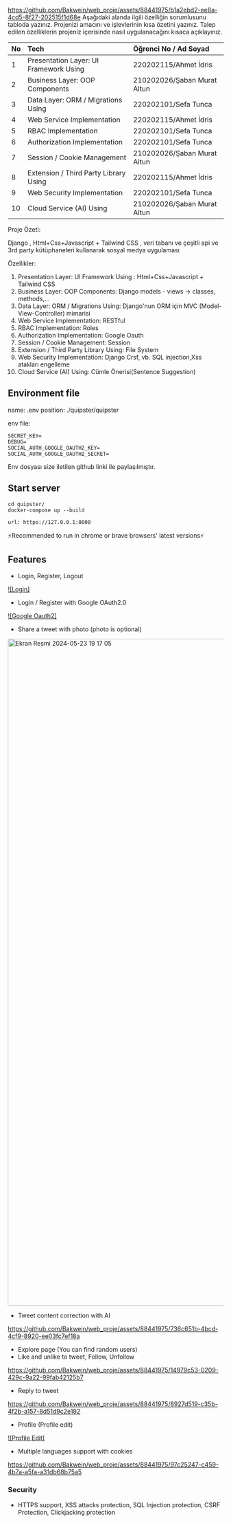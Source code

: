 
https://github.com/Bakwein/web_proje/assets/88441975/b1a2ebd2-ee8a-4cd5-8f27-202515f1d68e
Aşağıdaki alanda ilgili özelliğin sorumlusunu tabloda yazınız.  Projenizi amacını ve işlevlerinin kısa özetini yazınız. Talep edilen özelliklerin projeniz içerisinde nasıl uygulanacağını kısaca açıklayınız.

|No|Tech|Öğrenci No / Ad  Soyad|
| :- | :- | :- |
|1|Presentation Layer: UI Framework Using |220202115/Ahmet İdris|
|2|Business Layer: OOP Components|210202026/Şaban Murat Altun|
|3|Data Layer: ORM / Migrations Using|220202101/Sefa Tunca|
|4|Web Service Implementation|220202115/Ahmet İdris|
|5|RBAC Implementation|220202101/Sefa Tunca|
|6|Authorization Implementation|220202101/Sefa Tunca|
|7|Session / Cookie Management|210202026/Şaban Murat Altun|
|8|Extension / Third Party Library Using|220202115/Ahmet İdris|
|9|Web Security Implementation|220202101/Sefa Tunca|
|10|Cloud Service (AI) Using|210202026/Şaban Murat Altun|



Proje Özeti: 

Django , Html+Css+Javascript + Tailwind CSS , veri tabanı ve çeşitli api ve 3rd party kütüphaneleri kullanarak sosyal medya uygulaması


Özellikler:

1. Presentation Layer: UI Framework Using : Html+Css+Javascript + Tailwind CSS
1. Business Layer: OOP Components: Django models - views -> classes, methods,…
1. Data Layer: ORM / Migrations Using: Django'nun ORM için MVC (Model-View-Controller) mimarisi
1. Web Service Implementation: RESTful
1. RBAC Implementation: Roles
1. Authorization Implementation: Google Oauth
1. Session / Cookie Management: Session
1. Extension / Third Party Library Using: File System
1. Web Security Implementation: Django Crsf, vb. SQL injection,Xss atakları engelleme
1. Cloud Service (AI) Using: Cümle Önerisi(Sentence Suggestion)

## Environment file

name: .env
position: ./quipster/quipster

env file:
```
SECRET_KEY=
DEBUG=
SOCIAL_AUTH_GOOGLE_OAUTH2_KEY=
SOCIAL_AUTH_GOOGLE_OAUTH2_SECRET=
```

Env dosyası size iletilen github linki ile paylaşılmıştır.

## Start server

```
cd quipster/
docker-compose up --build

url: https://127.0.0.1:8000
```

⚡Recommended to run in chrome or brave browsers' latest versions⚡

## Features

* Login, Register, Logout

[![Login]](https://github.com/Bakwein/web_proje/assets/88441975/69abc950-a5c3-400d-8eb2-3bc50703ad67)


* Login / Register with Google OAuth2.0

[![Google Oauth2]](https://github.com/Bakwein/web_proje/assets/88441975/5729914c-ca9b-4cd2-9490-39e5fedb4c3e)


* Share a tweet with photo (photo is optional)
<img width="1552" alt="Ekran Resmi 2024-05-23 19 17 05" src="https://github.com/Bakwein/web_proje/assets/88441975/91ca8d91-d1dd-4e40-86ef-88beaeb1a1e6">


* Tweet content correction with AI

https://github.com/Bakwein/web_proje/assets/88441975/736c651b-4bcd-4cf9-8920-ee03fc7ef18a

* Explore page (You can find random users)
* Like and unlike to tweet, Follow, Unfollow

https://github.com/Bakwein/web_proje/assets/88441975/14979c53-0209-429c-9a22-99fab42125b7


* Reply to tweet


https://github.com/Bakwein/web_proje/assets/88441975/8927d519-c35b-4f2b-a157-8d51d9c2e192



* Profile (Profile edit)
  
[![Profile Edit]](https://github.com/Bakwein/web_proje/assets/88441975/d2c9f176-eb2f-48c9-bac4-eb7e3ee9d702)


* Multiple languages support with cookies



https://github.com/Bakwein/web_proje/assets/88441975/97c25247-c459-4b7a-a5fa-a31db68b75a5






### Security
* HTTPS support, XSS attacks protection, SQL Injection protection, CSRF Protection, Clickjacking protection
